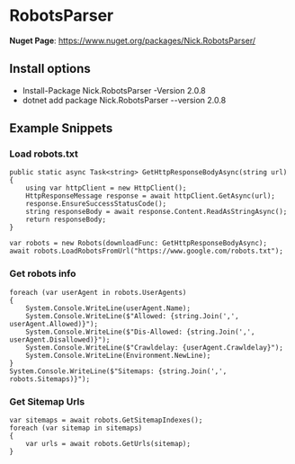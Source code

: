 # RobotsParser

**Nuget Page**: https://www.nuget.org/packages/Nick.RobotsParser/

## Install options
- Install-Package Nick.RobotsParser -Version 2.0.8
- dotnet add package Nick.RobotsParser --version 2.0.8

## Example Snippets
### Load robots.txt
```
public static async Task<string> GetHttpResponseBodyAsync(string url)
{
    using var httpClient = new HttpClient();
    HttpResponseMessage response = await httpClient.GetAsync(url);
    response.EnsureSuccessStatusCode();
    string responseBody = await response.Content.ReadAsStringAsync();
    return responseBody;
}

var robots = new Robots(downloadFunc: GetHttpResponseBodyAsync);
await robots.LoadRobotsFromUrl("https://www.google.com/robots.txt");
```

### Get robots info
```
foreach (var userAgent in robots.UserAgents)
{
    System.Console.WriteLine(userAgent.Name);
    System.Console.WriteLine($"Allowed: {string.Join(',', userAgent.Allowed)}");
    System.Console.WriteLine($"Dis-Allowed: {string.Join(',', userAgent.Disallowed)}");
    System.Console.WriteLine($"Crawldelay: {userAgent.Crawldelay}");
    System.Console.WriteLine(Environment.NewLine);
}
System.Console.WriteLine($"Sitemaps: {string.Join(',', robots.Sitemaps)}");
```

### Get Sitemap Urls
```
var sitemaps = await robots.GetSitemapIndexes();
foreach (var sitemap in sitemaps)
{
    var urls = await robots.GetUrls(sitemap);
}
```
